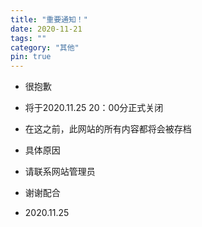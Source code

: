 ```yaml
---
title: "重要通知！"
date: 2020-11-21
tags: ""
category: "其他"
pin: true
---
```


* 很抱歉
* 将于2020.11.25 20：00分正式关闭
* 在这之前，此网站的所有内容都将会被存档
* 具体原因
* 请联系网站管理员
* 谢谢配合


* 2020.11.25
